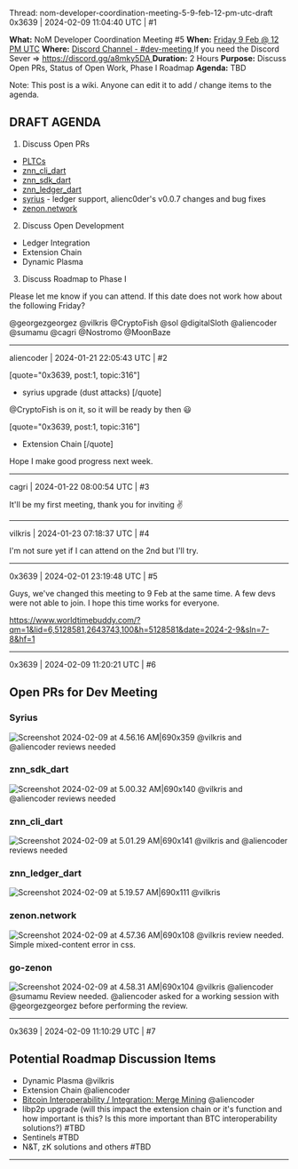 Thread: nom-developer-coordination-meeting-5-9-feb-12-pm-utc-draft
0x3639 | 2024-02-09 11:04:40 UTC | #1

**What:** NoM Developer Coordination Meeting #5
**When:** [Friday 9 Feb @ 12 PM UTC](https://www.worldtimebuddy.com/?qm=1&lid=6,5128581,2643743,100&h=5128581&date=2024-2-9&sln=7-8&hf=1)
**Where:** [Discord Channel - #dev-meeting ](https://znn.link/discord)  If you need the Discord Sever => [https://discord.gg/a8mky5DA ](https://znn.link/discord)
**Duration:** 2 Hours
**Purpose:** Discuss Open PRs, Status of Open Work, Phase I Roadmap
**Agenda:** TBD

Note: This post is a wiki. Anyone can edit it to add / change items to the agenda.

## DRAFT AGENDA

1. Discuss Open PRs
* [PLTCs](https://github.com/zenon-network/go-zenon/pulls)
* [znn_cli_dart](https://github.com/zenon-network/znn_cli_dart/pulls)
* [znn_sdk_dart](https://github.com/zenon-network/znn_sdk_dart/pulls)
* [znn_ledger_dart](https://github.com/hypercore-one/znn_ledger_dart/pulls)
* [syrius](https://github.com/zenon-network/syrius/pulls) - ledger support, alienc0der's v0.0.7 changes and bug fixes
* [zenon.network](https://github.com/zenon-network/zenon.network)

2. Discuss Open Development
* Ledger Integration
* Extension Chain
* Dynamic Plasma

3. Discuss Roadmap to Phase I

Please let me know if you can attend.  If this date does not work how about the following Friday?  

@georgezgeorgez @vilkris @CryptoFish @sol @digitalSloth @aliencoder @sumamu @cagri @Nostromo @MoonBaze

-------------------------

aliencoder | 2024-01-21 22:05:43 UTC | #2

[quote="0x3639, post:1, topic:316"]
* syrius upgrade (dust attacks)
[/quote]

@CryptoFish is on it, so it will be ready by then :smiley: 

[quote="0x3639, post:1, topic:316"]
* Extension Chain
[/quote]

Hope I make good progress next week.

-------------------------

cagri | 2024-01-22 08:00:54 UTC | #3

It'll be my first meeting, thank you for inviting :v:

-------------------------

vilkris | 2024-01-23 07:18:37 UTC | #4

I'm not sure yet if I can attend on the 2nd but I'll try.

-------------------------

0x3639 | 2024-02-01 23:19:48 UTC | #5

Guys, we've changed this meeting to 9 Feb at the same time.  A few devs were not able to join.  I hope this time works for everyone.

https://www.worldtimebuddy.com/?qm=1&lid=6,5128581,2643743,100&h=5128581&date=2024-2-9&sln=7-8&hf=1

-------------------------

0x3639 | 2024-02-09 11:20:21 UTC | #6

## Open PRs for Dev Meeting

### Syrius
![Screenshot 2024-02-09 at 4.56.16 AM|690x359](upload://pDtfEj2JQGnz0dPNpGz4LwsyWCu.png)
@vilkris and @aliencoder reviews needed

### znn_sdk_dart
![Screenshot 2024-02-09 at 5.00.32 AM|690x140](upload://yc68qbA2g4gMwaWU9zM53qfF8hH.png)
@vilkris and @aliencoder reviews needed

### znn_cli_dart
![Screenshot 2024-02-09 at 5.01.29 AM|690x141](upload://4mAELuxRkVPiAJDnho46GpPo1KW.png)
@vilkris and @aliencoder reviews needed

### znn_ledger_dart
![Screenshot 2024-02-09 at 5.19.57 AM|690x111](upload://fMuXS9rtlXifOwt5PImIkRK96qo.png)
@vilkris 

### zenon.network
![Screenshot 2024-02-09 at 4.57.36 AM|690x108](upload://3MP4zEpkfjoaczSXWaiTlpXLGe.png)
@vilkris review needed.  Simple mixed-content error in css.

### go-zenon
![Screenshot 2024-02-09 at 4.58.31 AM|690x104](upload://f2ncvvfdZjz9bVytT5wVKFibXRV.png)
@vilkris @aliencoder @sumamu Review needed.  @aliencoder asked for a working session with @georgezgeorgez before performing the review.

-------------------------

0x3639 | 2024-02-09 11:10:29 UTC | #7

## Potential Roadmap Discussion Items

- Dynamic Plasma @vilkris 
- Extension Chain @aliencoder 
- [Bitcoin Interoperability / Integration: Merge Mining](https://forum.hypercore.one/t/bitcoin-interoperability/283) @aliencoder 
- libp2p upgrade (will this impact the extension chain or it's function and how important is this?  Is this more important than BTC interoperability solutions?) #TBD
- Sentinels #TBD
- N&T, zK solutions and others #TBD

-------------------------

